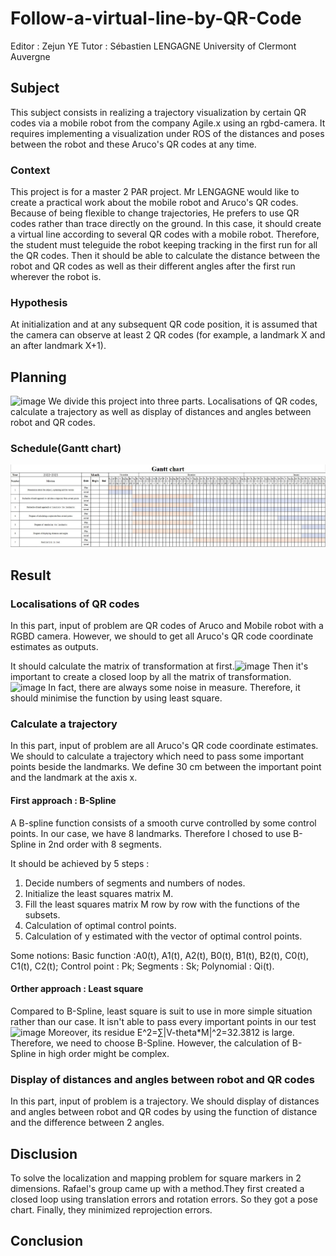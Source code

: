 # Follow-a-virtual-line-by-QR-Code
Editor : Zejun YE
Tutor : Sébastien LENGAGNE
University of Clermont Auvergne

## Subject
This subject consists in realizing a trajectory visualization by certain QR codes via a mobile robot from the company Agile.x using an rgbd-camera. It requires implementing a visualization under ROS of the distances and poses between the robot and these Aruco's QR codes at any time.

### Context
This project is for a master 2 PAR project. Mr LENGAGNE would like to create a practical work about the mobile robot and Aruco's QR codes. Because of being flexible to change trajectories, He prefers to use QR codes rather than trace directly on the ground. In this case, it should create a virtual line according to several QR codes with a mobile robot. Therefore, the student must teleguide the robot keeping tracking in the first run for all the QR codes. Then it should be able to calculate the distance between the robot and QR codes as well as their different angles after the first run wherever the robot is. 

### Hypothesis
At initialization and at any subsequent QR code position, it is assumed that the camera can observe at least 2 QR codes (for example, a landmark X and an after landmark X+1).

## Planning
![image]()
We divide this project into three parts. Localisations of QR codes, calculate a trajectory as well as display of distances and angles between robot and QR codes. 

### Schedule(Gantt chart)
![image](https://raw.githubusercontent.com/loyzjve/Suivi-de-ligne-virtuelle-par-QR-Code/main/Pictures%20for%20readme%20file/gantt.JPG?token=GHSAT0AAAAAAB5TS4RITBQYRGVYF332QRUIY6PN7MQ)

## Result
### Localisations of QR codes
In this part, input of problem are QR codes of Aruco and Mobile robot with a RGBD camera. However, we should to get all Aruco's QR code coordinate estimates as outputs.

It should calculate the matrix of transformation at first.![image]() Then it's important to create a closed loop by all the matrix of transformation.![image]() In fact, there are always some noise in measure. Therefore, it should minimise the function by using least square.

### Calculate a trajectory
In this part, input of problem are all Aruco's QR code coordinate estimates. We should to calculate a trajectory which need to pass some important points beside the landmarks. We define 30 cm between the important point and the landmark at the axis x.

#### First approach : B-Spline
A B-spline function consists of a smooth curve controlled by some control points. In our case, we have 8 landmarks. Therefore I chosed to use B-Spline in 2nd order with 8 segments.

It should be achieved by 5 steps :
1. Decide numbers of segments and numbers of nodes.
2. Initialize the least squares matrix M.
3. Fill the least squares matrix M row by row with the functions of the subsets.
4. Calculation of optimal control points.
5. Calculation of y estimated with the vector of optimal control points.

Some notions:
Basic function :A0(t), A1(t), A2(t), B0(t), B1(t), B2(t), C0(t), C1(t), C2(t);
Control point : Pk;
Segments : Sk;
Polynomial : Qi(t).

#### Orther approach : Least square
Compared to B-Spline, least square is suit to use in more simple situation rather than our case. It isn't able to pass every important points in our test![image]()
Moreover, its residue E^2=∑|V-theta*M|^2=32.3812 is large. Therefore, we need to choose B-Spline. However, the calculation of B-Spline in high order might be complex.

### Display of distances and angles between robot and QR codes
In this part, input of problem is a trajectory. We should display of distances and angles between robot and QR codes by using the function of distance and the difference between 2 angles.

## Disclusion
To solve the localization and mapping problem for square markers in 2 dimensions. Rafael's group came up with a method.They first created a closed loop using translation errors and rotation errors. So they got a pose chart. Finally, they minimized reprojection errors.


## Conclusion


